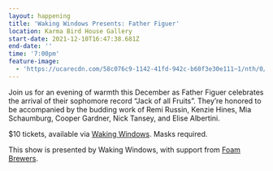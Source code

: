 ```yaml
---
layout: happening
title: 'Waking Windows Presents: Father Figuer'
location: Karma Bird House Gallery
start-date: 2021-12-10T16:47:38.681Z
end-date: ''
time: '7:00pm'
feature-image:
  - 'https://ucarecdn.com/58c076c9-1142-41fd-942c-b60f3e30e111~1/nth/0/'
---
```

Join us for an evening of warmth this December as Father Figuer celebrates the arrival of their sophomore record “Jack of all Fruits”. They’re honored to be accompanied by the budding work of Remi Russin, Kenzie Hines, Mia Schaumburg, Cooper Gardner, Nick Tansey, and Elise Albertini.

$10 tickets, available via [Waking Windows](https://www.wakingwindows.com/shows). Masks required.

This show is presented by Waking Windows, with support from [Foam Brewers](https://www.foambrewers.com/).
